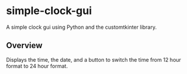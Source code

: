 # simple-clock-gui
A simple clock gui using Python and the customtkinter library. 

## Overview
Displays the time, the date, and a button to switch the time from 12 hour format to 24 hour format. 
